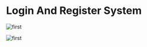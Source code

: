 # Login And Register System 



![first](https://github.com/kuldeepvishwakarma05/sky/blob/main/Capture.PNG)

![first](https://github.com/kuldeepvishwakarma05/sky/blob/main/Capture2.PNG)
